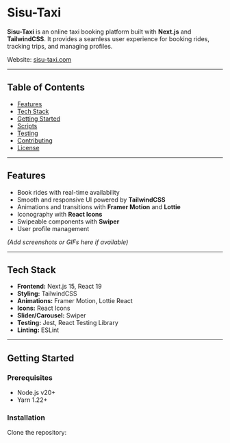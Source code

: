 # Sisu-Taxi

**Sisu-Taxi** is an online taxi booking platform built with **Next.js** and **TailwindCSS**. It provides a seamless user experience for booking rides, tracking trips, and managing profiles.

Website: [sisu-taxi.com](https://sisu-taxi.com)

---

## Table of Contents

- [Features](#features)
- [Tech Stack](#tech-stack)
- [Getting Started](#getting-started)
- [Scripts](#scripts)
- [Testing](#testing)
- [Contributing](#contributing)
- [License](#license)

---

## Features

- Book rides with real-time availability
- Smooth and responsive UI powered by **TailwindCSS**
- Animations and transitions with **Framer Motion** and **Lottie**
- Iconography with **React Icons**
- Swipeable components with **Swiper**
- User profile management

*(Add screenshots or GIFs here if available)*

---

## Tech Stack

- **Frontend:** Next.js 15, React 19
- **Styling:** TailwindCSS
- **Animations:** Framer Motion, Lottie React
- **Icons:** React Icons
- **Slider/Carousel:** Swiper
- **Testing:** Jest, React Testing Library
- **Linting:** ESLint

---

## Getting Started

### Prerequisites

- Node.js v20+
- Yarn 1.22+

### Installation

Clone the repository:

[//]: # (```bash)
[//]: # (git clone https://github.com/your-username/sisu-taxi.git)
[//]: # (cd sisu-taxi)
